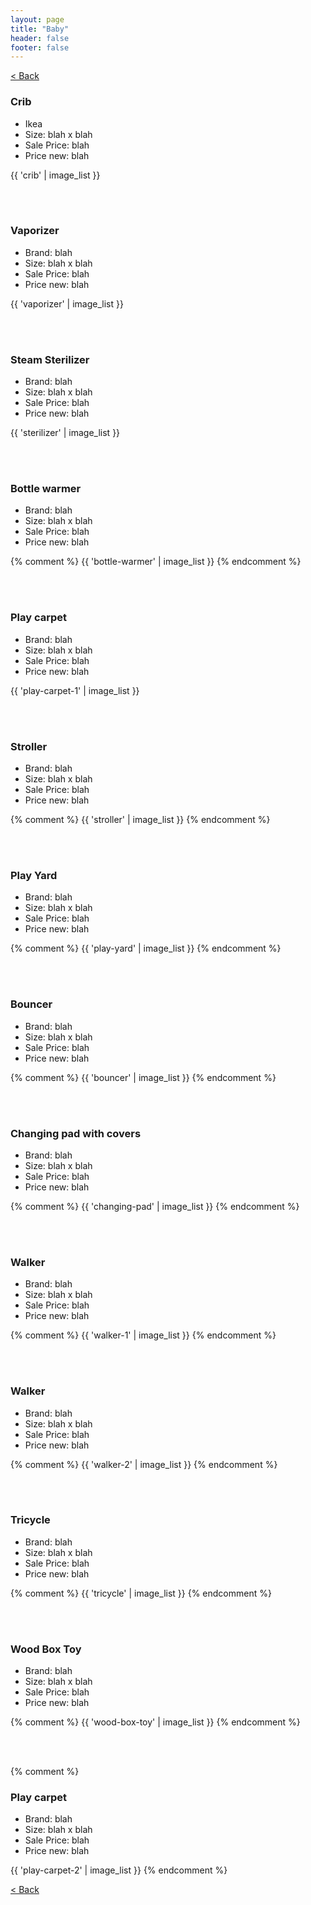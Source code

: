 ```yaml
---
layout: page
title: "Baby"
header: false
footer: false
---
```

<a href="/sale-house-stuff">< Back</a>

<h3>Crib</h3>

* Ikea
* Size: blah x blah
* Sale Price: blah
* Price new: blah

{{ 'crib' | image_list }}

<br/>
<br/>

<h3>Vaporizer</h3>

* Brand: blah
* Size: blah x blah
* Sale Price: blah
* Price new: blah

{{ 'vaporizer' | image_list }}

<br/>
<br/>

<h3>Steam Sterilizer</h3>

* Brand: blah
* Size: blah x blah
* Sale Price: blah
* Price new: blah

{{ 'sterilizer' | image_list }}

<br/>
<br/>

<h3>Bottle warmer</h3>

* Brand: blah
* Size: blah x blah
* Sale Price: blah
* Price new: blah

{% comment %} 
{{ 'bottle-warmer' | image_list }}
{% endcomment %}

<br/>
<br/>

<h3>Play carpet</h3>

* Brand: blah
* Size: blah x blah
* Sale Price: blah
* Price new: blah

{{ 'play-carpet-1' | image_list }}

<br/>
<br/>

<h3>Stroller</h3>

* Brand: blah
* Size: blah x blah
* Sale Price: blah
* Price new: blah

{% comment %} 
{{ 'stroller' | image_list }}
{% endcomment %}

<br/>
<br/>

<h3>Play Yard</h3>

* Brand: blah
* Size: blah x blah
* Sale Price: blah
* Price new: blah

{% comment %} 
{{ 'play-yard' | image_list }}
{% endcomment %}

<br/>
<br/>

<h3>Bouncer</h3>

* Brand: blah
* Size: blah x blah
* Sale Price: blah
* Price new: blah

{% comment %} 
{{ 'bouncer' | image_list }}
{% endcomment %}

<br/>
<br/>

<h3>Changing pad with covers</h3>

* Brand: blah
* Size: blah x blah
* Sale Price: blah
* Price new: blah

{% comment %} 
{{ 'changing-pad' | image_list }}
{% endcomment %}

<br/>
<br/>

<h3>Walker</h3>

* Brand: blah
* Size: blah x blah
* Sale Price: blah
* Price new: blah

{% comment %} 
{{ 'walker-1' | image_list }}
{% endcomment %}

<br/>
<br/>

<h3>Walker</h3>

* Brand: blah
* Size: blah x blah
* Sale Price: blah
* Price new: blah

{% comment %} 
{{ 'walker-2' | image_list }}
{% endcomment %}

<br/>
<br/>

<h3>Tricycle</h3>

* Brand: blah
* Size: blah x blah
* Sale Price: blah
* Price new: blah

{% comment %} 
{{ 'tricycle' | image_list }}
{% endcomment %}

<br/>
<br/>

<h3>Wood Box Toy</h3>

* Brand: blah
* Size: blah x blah
* Sale Price: blah
* Price new: blah

{% comment %} 
{{ 'wood-box-toy' | image_list }}
{% endcomment %}

<br/>
<br/>

{% comment %} 
<h3>Play carpet</h3>

* Brand: blah
* Size: blah x blah
* Sale Price: blah
* Price new: blah

{{ 'play-carpet-2' | image_list }}
{% endcomment %}

<a href="/sale-house-stuff">< Back</a>
